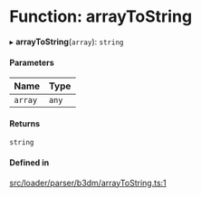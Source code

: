 # Function: arrayToString

▸ **arrayToString**(`array`): `string`

#### Parameters

| Name | Type |
| :------ | :------ |
| `array` | `any` |

#### Returns

`string`

#### Defined in

[src/loader/parser/b3dm/arrayToString.ts:1](https://github.com/Orillusion/orillusion/blob/main/src/loader/parser/b3dm/arrayToString.ts#L1)
